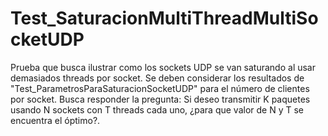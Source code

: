 # Test_SaturacionMultiThreadMultiSocketUDP
Prueba que busca ilustrar como los sockets UDP se van saturando al usar demasiados threads por socket. Se deben considerar los resultados de "Test_ParametrosParaSaturacionSocketUDP" para el número de clientes por socket. Busca responder la pregunta: Si deseo transmitir K paquetes usando N sockets con T threads cada uno, ¿para que valor de N y T se encuentra el óptimo?.
